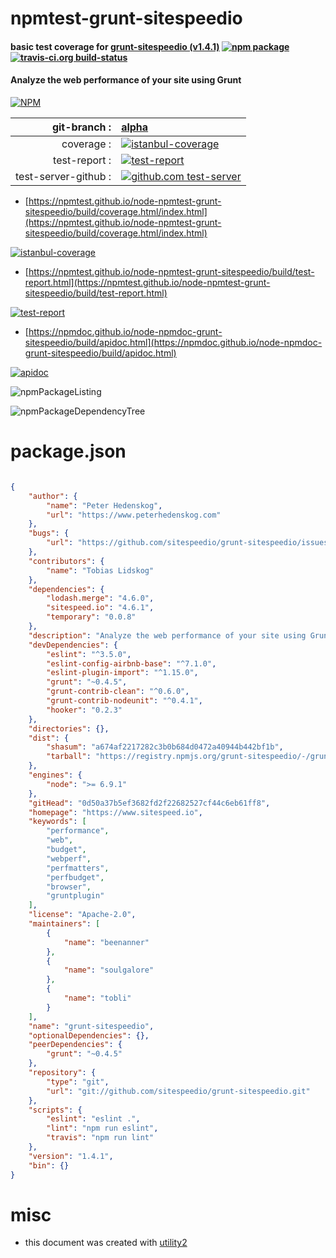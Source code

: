 # npmtest-grunt-sitespeedio

#### basic test coverage for  [grunt-sitespeedio (v1.4.1)](https://www.sitespeed.io)  [![npm package](https://img.shields.io/npm/v/npmtest-grunt-sitespeedio.svg?style=flat-square)](https://www.npmjs.org/package/npmtest-grunt-sitespeedio) [![travis-ci.org build-status](https://api.travis-ci.org/npmtest/node-npmtest-grunt-sitespeedio.svg)](https://travis-ci.org/npmtest/node-npmtest-grunt-sitespeedio)

#### Analyze the web performance of your site using Grunt

[![NPM](https://nodei.co/npm/grunt-sitespeedio.png?downloads=true&downloadRank=true&stars=true)](https://www.npmjs.com/package/grunt-sitespeedio)

| git-branch : | [alpha](https://github.com/npmtest/node-npmtest-grunt-sitespeedio/tree/alpha)|
|--:|:--|
| coverage : | [![istanbul-coverage](https://npmtest.github.io/node-npmtest-grunt-sitespeedio/build/coverage.badge.svg)](https://npmtest.github.io/node-npmtest-grunt-sitespeedio/build/coverage.html/index.html)|
| test-report : | [![test-report](https://npmtest.github.io/node-npmtest-grunt-sitespeedio/build/test-report.badge.svg)](https://npmtest.github.io/node-npmtest-grunt-sitespeedio/build/test-report.html)|
| test-server-github : | [![github.com test-server](https://npmtest.github.io/node-npmtest-grunt-sitespeedio/GitHub-Mark-32px.png)](https://npmtest.github.io/node-npmtest-grunt-sitespeedio/build/app/index.html) | | build-artifacts : | [![build-artifacts](https://npmtest.github.io/node-npmtest-grunt-sitespeedio/glyphicons_144_folder_open.png)](https://github.com/npmtest/node-npmtest-grunt-sitespeedio/tree/gh-pages/build)|

- [https://npmtest.github.io/node-npmtest-grunt-sitespeedio/build/coverage.html/index.html](https://npmtest.github.io/node-npmtest-grunt-sitespeedio/build/coverage.html/index.html)

[![istanbul-coverage](https://npmtest.github.io/node-npmtest-grunt-sitespeedio/build/screenCapture.buildCi.browser.%252Ftmp%252Fbuild%252Fcoverage.lib.html.png)](https://npmtest.github.io/node-npmtest-grunt-sitespeedio/build/coverage.html/index.html)

- [https://npmtest.github.io/node-npmtest-grunt-sitespeedio/build/test-report.html](https://npmtest.github.io/node-npmtest-grunt-sitespeedio/build/test-report.html)

[![test-report](https://npmtest.github.io/node-npmtest-grunt-sitespeedio/build/screenCapture.buildCi.browser.%252Ftmp%252Fbuild%252Ftest-report.html.png)](https://npmtest.github.io/node-npmtest-grunt-sitespeedio/build/test-report.html)

- [https://npmdoc.github.io/node-npmdoc-grunt-sitespeedio/build/apidoc.html](https://npmdoc.github.io/node-npmdoc-grunt-sitespeedio/build/apidoc.html)

[![apidoc](https://npmdoc.github.io/node-npmdoc-grunt-sitespeedio/build/screenCapture.buildCi.browser.%252Ftmp%252Fbuild%252Fapidoc.html.png)](https://npmdoc.github.io/node-npmdoc-grunt-sitespeedio/build/apidoc.html)

![npmPackageListing](https://npmtest.github.io/node-npmtest-grunt-sitespeedio/build/screenCapture.npmPackageListing.svg)

![npmPackageDependencyTree](https://npmtest.github.io/node-npmtest-grunt-sitespeedio/build/screenCapture.npmPackageDependencyTree.svg)



# package.json

```json

{
    "author": {
        "name": "Peter Hedenskog",
        "url": "https://www.peterhedenskog.com"
    },
    "bugs": {
        "url": "https://github.com/sitespeedio/grunt-sitespeedio/issues"
    },
    "contributors": {
        "name": "Tobias Lidskog"
    },
    "dependencies": {
        "lodash.merge": "4.6.0",
        "sitespeed.io": "4.6.1",
        "temporary": "0.0.8"
    },
    "description": "Analyze the web performance of your site using Grunt",
    "devDependencies": {
        "eslint": "^3.5.0",
        "eslint-config-airbnb-base": "^7.1.0",
        "eslint-plugin-import": "^1.15.0",
        "grunt": "~0.4.5",
        "grunt-contrib-clean": "^0.6.0",
        "grunt-contrib-nodeunit": "^0.4.1",
        "hooker": "0.2.3"
    },
    "directories": {},
    "dist": {
        "shasum": "a674af2217282c3b0b684d0472a40944b442bf1b",
        "tarball": "https://registry.npmjs.org/grunt-sitespeedio/-/grunt-sitespeedio-1.4.1.tgz"
    },
    "engines": {
        "node": ">= 6.9.1"
    },
    "gitHead": "0d50a37b5ef3682fd2f22682527cf44c6eb61ff8",
    "homepage": "https://www.sitespeed.io",
    "keywords": [
        "performance",
        "web",
        "budget",
        "webperf",
        "perfmatters",
        "perfbudget",
        "browser",
        "gruntplugin"
    ],
    "license": "Apache-2.0",
    "maintainers": [
        {
            "name": "beenanner"
        },
        {
            "name": "soulgalore"
        },
        {
            "name": "tobli"
        }
    ],
    "name": "grunt-sitespeedio",
    "optionalDependencies": {},
    "peerDependencies": {
        "grunt": "~0.4.5"
    },
    "repository": {
        "type": "git",
        "url": "git://github.com/sitespeedio/grunt-sitespeedio.git"
    },
    "scripts": {
        "eslint": "eslint .",
        "lint": "npm run eslint",
        "travis": "npm run lint"
    },
    "version": "1.4.1",
    "bin": {}
}
```



# misc
- this document was created with [utility2](https://github.com/kaizhu256/node-utility2)
